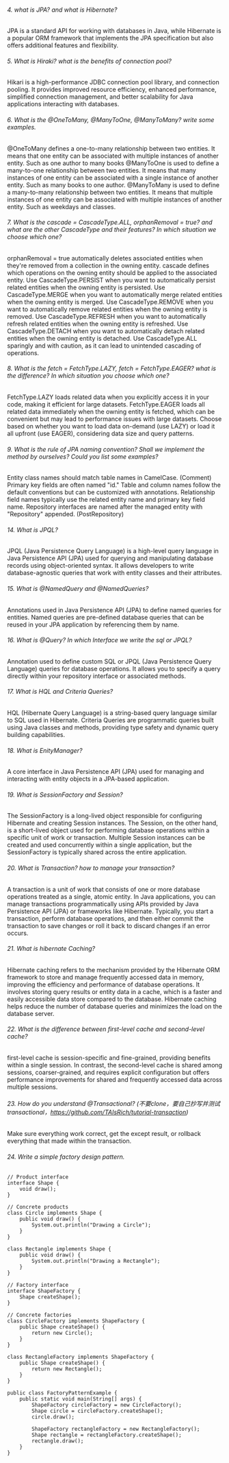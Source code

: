 ###### 4. what is JPA? and what is Hibernate?
JPA is a standard API for working with databases in Java, while Hibernate is a popular ORM framework that implements the JPA specification but also offers additional features and flexibility.

###### 5. What is Hiraki? what is the benefits of connection pool?
Hikari is a high-performance JDBC connection pool library, and connection pooling.
It provides improved resource efficiency, enhanced performance, simplified connection management, and better scalability for Java applications interacting with databases.

###### 6. What is the  @OneToMany, @ManyToOne, @ManyToMany? write some examples.
@OneToMany defines a one-to-many relationship between two entities. It means that one entity can be associated with multiple instances of another entity. Such as one author to many books
@ManyToOne is used to define a many-to-one relationship between two entities. It means that many instances of one entity can be associated with a single instance of another entity. Such as many books to one author.
@ManyToMany is used to define a many-to-many relationship between two entities. It means that multiple instances of one entity can be associated with multiple instances of another entity. Such as weekdays and classes.

###### 7. What is the  cascade = CascadeType.ALL, orphanRemoval = true? and what are the other CascadeType and their features? In which situation we choose which one?
orphanRemoval = true automatically deletes associated entities when they're removed from a collection in the owning entity.
cascade defines which operations on the owning entity should be applied to the associated entity.
    Use CascadeType.PERSIST when you want to automatically persist related entities when the owning entity is persisted.
    Use CascadeType.MERGE when you want to automatically merge related entities when the owning entity is merged.
    Use CascadeType.REMOVE when you want to automatically remove related entities when the owning entity is removed.
    Use CascadeType.REFRESH when you want to automatically refresh related entities when the owning entity is refreshed.
    Use CascadeType.DETACH when you want to automatically detach related entities when the owning entity is detached.
    Use CascadeType.ALL sparingly and with caution, as it can lead to unintended cascading of operations.

###### 8. What is the  fetch = FetchType.LAZY, fetch = FetchType.EAGER? what is the difference? In which situation you choose which one?
FetchType.LAZY loads related data when you explicitly access it in your code, making it efficient for large datasets.
FetchType.EAGER loads all related data immediately when the owning entity is fetched, which can be convenient but may lead to performance issues with large datasets.
Choose based on whether you want to load data on-demand (use LAZY) or load it all upfront (use EAGER), considering data size and query patterns.

###### 9. What is the rule of JPA naming convention? Shall we implement the method by ourselves? Could you list some examples?
Entity class names should match table names in CamelCase. (Comment)
Primary key fields are often named "id."
Table and column names follow the default conventions but can be customized with annotations.
Relationship field names typically use the related entity name and primary key field name.
Repository interfaces are named after the managed entity with "Repository" appended. (PostRepository)
 
###### 14. What is JPQL?
JPQL (Java Persistence Query Language) is a high-level query language in Java Persistence API (JPA) used for querying and manipulating database records using object-oriented syntax. It allows developers to write database-agnostic queries that work with entity classes and their attributes.

###### 15. What is @NamedQuery and @NamedQueries?
Annotations used in Java Persistence API (JPA) to define named queries for entities. Named queries are pre-defined database queries that can be reused in your JPA application by referencing them by name. 

###### 16. What is @Query? In which Interface we write the sql or JPQL?
Annotation used to define custom SQL or JPQL (Java Persistence Query Language) queries for database operations. It allows you to specify a query directly within your repository interface or associated methods. 

###### 17.  What is HQL and Criteria Queries?
HQL (Hibernate Query Language) is a string-based query language similar to SQL used in Hibernate.
Criteria Queries are programmatic queries built using Java classes and methods, providing type safety and dynamic query building capabilities.

###### 18. What is EnityManager?
A core interface in Java Persistence API (JPA) used for managing and interacting with entity objects in a JPA-based application. 

###### 19. What is SessionFactory and Session?
The SessionFactory is a long-lived object responsible for configuring Hibernate and creating Session instances. The Session, on the other hand, is a short-lived object used for performing database operations within a specific unit of work or transaction. Multiple Session instances can be created and used concurrently within a single application, but the SessionFactory is typically shared across the entire application.

###### 20. What is Transaction? how to manage your transaction?
A transaction is a unit of work that consists of one or more database operations treated as a single, atomic entity.
In Java applications, you can manage transactions programmatically using APIs provided by Java Persistence API (JPA) or frameworks like Hibernate.
Typically, you start a transaction, perform database operations, and then either commit the transaction to save changes or roll it back to discard changes if an error occurs.

###### 21. What is hibernate Caching?
Hibernate caching refers to the mechanism provided by the Hibernate ORM framework to store and manage frequently accessed data in memory, improving the efficiency and performance of database operations. It involves storing query results or entity data in a cache, which is a faster and easily accessible data store compared to the database. Hibernate caching helps reduce the number of database queries and minimizes the load on the database server.

###### 22. What is the difference between first-level cache and second-level cache?
first-level cache is session-specific and fine-grained, providing benefits within a single session. In contrast, the second-level cache is shared among sessions, coarser-grained, and requires explicit configuration but offers performance improvements for shared and frequently accessed data across multiple sessions.

###### 23. How do you understand @Transactional? (不要clone，要自己抄写并测试transactional，https://github.com/TAIsRich/tutorial-transaction)
Make sure everything work correct, get the except result, or rollback everything that made within the transaction.


###### 24. Write a simple factory design pattern.
```
// Product interface
interface Shape {
    void draw();
}

// Concrete products
class Circle implements Shape {
    public void draw() {
        System.out.println("Drawing a Circle");
    }
}

class Rectangle implements Shape {
    public void draw() {
        System.out.println("Drawing a Rectangle");
    }
}

// Factory interface
interface ShapeFactory {
    Shape createShape();
}

// Concrete factories
class CircleFactory implements ShapeFactory {
    public Shape createShape() {
        return new Circle();
    }
}

class RectangleFactory implements ShapeFactory {
    public Shape createShape() {
        return new Rectangle();
    }
}

public class FactoryPatternExample {
    public static void main(String[] args) {
        ShapeFactory circleFactory = new CircleFactory();
        Shape circle = circleFactory.createShape();
        circle.draw();

        ShapeFactory rectangleFactory = new RectangleFactory();
        Shape rectangle = rectangleFactory.createShape();
        rectangle.draw();
    }
}
```